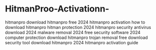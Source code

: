 # HitmanProo-Activationn-
 hitmanpro download hitmanpro free 2024 hitmanpro activation how to download hitmanpro hitman protection 2024 hitmanpro security antivirus download 2024 malware removal 2024 free security software 2024 computer protection download hitmanpro trojan removal free download security tool download hitmanpro 2024 hitmanpro activation guide
